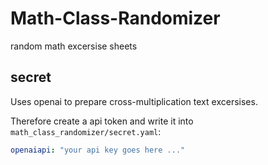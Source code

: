 # Math-Class-Randomizer

random math excersise sheets

## secret

Uses openai to prepare cross-multiplication text excersises.

Therefore create a api token and write it into `math_class_randomizer/secret.yaml`:

```yaml
openaiapi: "your api key goes here ..."
```

